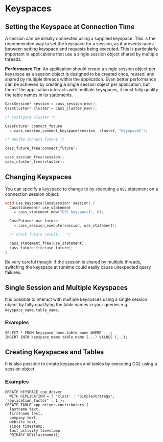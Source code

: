 # Keyspaces

## Setting the Keyspace at Connection Time

A session can be initially connected using a supplied keyspace. This is the recommended way to set the keyspace for a session, as it prevents races between setting keyspace and requests being executed. This is particularly important in applications that use a single session object shared by multiple threads.

**Performance Tip:**  An application should create a single session object per keyspace as a session object is designed to be created once, reused, and shared by multiple threads within the application. Even better performance can be achieved by creating a single session object per application, but then if the application interacts with multiple keyspaces, it must fully qualify the table names in its statements.

```c
CassSession* session = cass_session_new();
CassCluster* cluster = cass_cluster_new();

/* Configure cluster */

CassFuture* connect_future
  = cass_session_connect_keyspace(session, cluster, "keyspace1");

/* Handle connect future */

cass_future_free(connect_future);

cass_session_free(session);
cass_cluster_free(cluster);
```

## Changing Keyspaces

You can specify a keyspace to change to by executing a `USE` statement on a connection session object.

```c
void use_keyspace(CassSession* session) {
  CassStatement* use_statement
    = cass_statement_new("USE keyspace1", 0);

  CassFuture* use_future
    = cass_session_execute(session, use_statement);

  /* Check future result... */

  cass_statement_free(use_statement);
  cass_future_free(use_future);
}
```

Be very careful though: if the session is shared by multiple threads, switching the keyspace at runtime could easily cause unexpected query failures.

## Single Session and Multiple Keyspaces

It is possible to interact with multiple keyspaces using a single session object by fully qualifying the table names in your queries e.g. `keyspace_name.table_name`.

### Examples

```cql
SELECT * FROM keyspace_name.table_name WHERE ...;
INSERT INTO keyspace_name.table_name (...) VALUES (...);
```

## Creating Keyspaces and Tables

It is also possible to create keyspaces and tables by executing CQL using a session object.

### Examples

```cql
CREATE KEYSPACE cpp_driver
  WITH REPLICATION = { 'class' : 'SimpleStrategy', 'replication_factor' : 1 };
CREATE TABLE cpp_driver.contributers (
  lastname text,
  firstname test,
  company text,
  website text,
  since timestamp,
  last_activity timestamp
  PRIMARY KEY(lastname));
```
